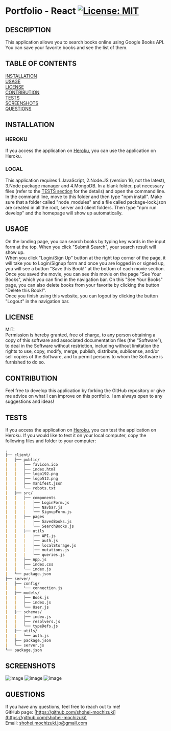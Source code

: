 # Portfolio - React [![License: MIT](https://img.shields.io/badge/License-MIT-yellow.svg)](https://opensource.org/licenses/MIT)

## DESCRIPTION 
This application allows you to search books online using Google Books API. You can save your favorite books and see the list of them.

## TABLE OF CONTENTS
[INSTALLATION](#installation)<br>
[USAGE](#usage)<br>
[LICENSE](#license)<br>
[CONTRIBUTION](#contribution)<br>
[TESTS](#tests)<br>
[SCREENSHOTS](#screenshots)<br>
[QUESTIONS](#questions)

## INSTALLATION 
### HEROKU
If you access the application on [Heroku](https://book-search-googlebooksapi.herokuapp.com/), you can use the application on Heroku.

### LOCAL
This application requires 1.JavaScript, 2.Node.JS (version 16, not the latest), 3.Node package manager and 4.MongoDB. In a blank folder, put necessary files (refer to the [TESTS section](#tests) for the details) and open the command line. In the command line, move to this folder and then type "npm install". Make sure that a folder called "node_modules" and a file called package-lock.json are created in all the root, server and client folders. Then type "npm run develop" and the homepage will show up automatically.

## USAGE 
On the landing page, you can search books by typing key words in the input form at the top. When you click "Submit Search", your search result will show up.<br>
When you click "Login/Sign Up" button at the right top corner of the page, it will take you to Login/Signup form and once you are logged in or signed up, you will see a button "Save this Book!" at the bottom of each movie section. Once you saved the movie, you can see this movie on the page "See Your Books", which you can find in the navigation bar. On this "See Your Books" page, you can also delete books from your favorite by clicking the button "Delete this Book!".<br>
Once you finish using this website, you can logout by clicking the button "Logout" in the navigation bar.

## LICENSE 
MIT:<br>
Permission is hereby granted, free of charge, to any person obtaining a copy of this
software and associated documentation files (the “Software”), to deal in the Software
without restriction, including without limitation the rights to use, copy, modify,
merge, publish, distribute, sublicense, and/or sell copies of the Software, and to 
permit persons to whom the Software is furnished to do so.

## CONTRIBUTION 
Feel free to develop this application by forking the GitHub repository or give me advice on what I can improve on this portfolio. I am always open to any suggestions and ideas!

## TESTS 
If you access the application on [Heroku](https://book-search-googlebooksapi.herokuapp.com/), you can test the application on Heroku. If you would like to test it on your local computer, copy the following files and folder to your computer:
```md
.
├── client/
|   ├── public/
|   |   ├── favicon.ico
|   |   ├── index.html
|   |   ├── logo192.png
|   |   ├── logo512.png
|   |   ├── manifest.json
|   |   └── robots.txt
|   ├── src/
|   |   ├── components
|   |   |   ├── LoginForm.js
|   |   |   ├── Navbar.js
|   |   |   └── SignupForm.js
|   |   ├── pages
|   |   |   ├── SavedBooks.js
|   |   |   └── SearchBooks.js
|   |   ├── utils
|   |   |   ├── API.js
|   |   |   ├── auth.js
|   |   |   ├── localStorage.js
|   |   |   ├── mutations.js
|   |   |   └── queries.js
|   |   ├── App.js
|   |   ├── index.css
|   |   └── index.js
|   └── package.json
├── server/
|   ├── config/
|   |   └── connection.js
|   ├── models/
|   |   ├── Book.js
|   |   ├── index.js
|   |   └── User.js
|   ├── schemas/
|   |   ├── index.js
|   |   ├── resolvers.js
|   |   └── typeDefs.js
|   ├── utils/
|   |   └── auth.js
|   ├── package.json
|   └── server.js
└── package.json
``` 

## SCREENSHOTS
![image](https://user-images.githubusercontent.com/121307266/227832522-ac596fb6-9a3c-4872-8114-35661a278893.png)
![image](https://user-images.githubusercontent.com/121307266/227832556-a3e3907c-ac63-4db3-b1be-388ad7fa2fac.png)
![image](https://user-images.githubusercontent.com/121307266/227832587-15ac4204-4a74-46d0-b408-bcbb2e79b878.png)

## QUESTIONS 
If you have any questions, feel free to reach out to me!<br>
GitHub page: [https://github.com/shohei-mochizuki](https://github.com/shohei-mochizuki)<br>
Email: [shohei.mochizuki.jp@gmail.com](mailto:shohei.mochizuki.jp@gmail.com)
